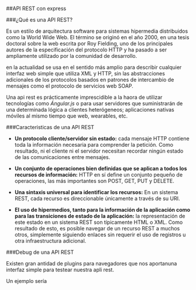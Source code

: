 ##API REST con express

###¿Qué es una API REST?

Es un estilo de arquitectura software para sistemas hipermedia distribuidos como la World Wide Web. El término se originó en el año 2000, en una tesis doctoral sobre la web escrita por Roy Fielding, uno de los principales autores de la especificación del protocolo HTTP y ha pasado a ser ampliamente utilizado por la comunidad de desarrollo.

en la actualidad se usa en el sentido más amplio para describir cualquier interfaz web simple que utiliza XML y HTTP, sin las abstracciones adicionales de los protocolos basados en patrones de intercambio de mensajes como el protocolo de servicios web SOAP.

Una api rest es prácticamente imprescidible a la haora de utilizar tecnologías como *Ángular.js* o para usar servidores que suministrarán de una determinada lógica a clientes heterógeneos; aplicaciones nativas móviles al mismo tiempo que web, wearables, etc.

###Caracteristicas de una API REST

* **Un protocolo cliente/servidor sin estado:** cada mensaje HTTP contiene toda la información necesaria para comprender la petición. Como resultado, ni el cliente ni el servidor necesitan recordar ningún estado de las comunicaciones entre mensajes. 

* **Un conjunto de operaciones bien definidas que se aplican a todos los recursos de información:** HTTP en sí define un conjunto pequeño de operaciones, las más importantes son POST, GET, PUT y DELETE.

* **Una sintaxis universal para identificar los recursos:** En un sistema REST, cada recurso es direccionable únicamente a través de su URI.


* **El uso de hipermedios, tanto para la información de la aplicación como para las transiciones de estado de la aplicación:** la representación de este estado en un sistema REST son típicamente HTML o XML. Como resultado de esto, es posible navegar de un recurso REST a muchos otros, simplemente siguiendo enlaces sin requerir el uso de registros u otra infraestructura adicional.

###Debug de una API REST

Existen gran antidad de plugins para navegadores que nos aportanuna interfaz simple para testear nuestra apli rest.

Un ejemplo sería 
